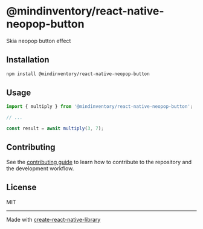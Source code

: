 # @mindinventory/react-native-neopop-button

Skia neopop button effect

## Installation

```sh
npm install @mindinventory/react-native-neopop-button
```

## Usage

```js
import { multiply } from '@mindinventory/react-native-neopop-button';

// ...

const result = await multiply(3, 7);
```

## Contributing

See the [contributing guide](CONTRIBUTING.md) to learn how to contribute to the repository and the development workflow.

## License

MIT

---

Made with [create-react-native-library](https://github.com/callstack/react-native-builder-bob)
